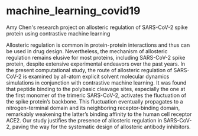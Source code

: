 # machine_learning_covid19
Amy Chen's research project on allosteric regulation of SARS-CoV-2 spike protein using contrastive machine learning 

Allosteric regulation is common in protein-protein interactions and thus can be used in drug design. Nevertheless, the mechanism of allosteric regulation remains elusive for most proteins, including SARS-CoV-2 spike protein, despite extensive experimental endeavors over the past years. In the present computational study, the route of allosteric regulation of SARS-CoV-2 is examined by all-atom explicit solvent molecular dynamics simulations in conjunction with contrastive machine learning. It was found that peptide binding to the polybasic cleavage sites, especially the one at the first monomer of the trimeric SARS-CoV-2, activates the fluctuation of the spike protein’s backbone. This fluctuation eventually propagates to a nitrogen-terminal domain and its neighboring receptor-binding domain, remarkably weakening the latter’s binding affinity to the human cell receptor ACE2. Our study justifies the presence of allosteric regulation in SARS-CoV-2, paving the way for the systematic design of allosteric antibody inhibitors.  
